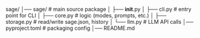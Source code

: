 sage/
│── sage/                # main source package
│   ├── __init__.py
│   ├── cli.py           # entry point for CLI
│   ├── core.py          # logic (modes, prompts, etc.)
│   ├── storage.py       # read/write sage.json, history
│   └── llm.py           # LLM API calls
│── pyproject.toml       # packaging config
│── README.md
